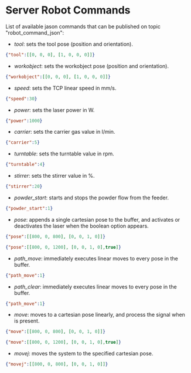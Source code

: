 # Server Robot Commands

List of available jason commands that can be published on topic "robot_command_json":

- *tool*: sets the tool pose (position and orientation).

```json
{"tool":[[0, 0, 0], [1, 0, 0, 0]]}
```

- *workobject*: sets the workobject pose (position and orientation).

```json
{"workobject":[[0, 0, 0], [1, 0, 0, 0]]}
```

- *speed*: sets the TCP linear speed in mm/s.

```json
{"speed":30}
```

- *power*: sets the laser power in W.

```json
{"power":1000}
```

- *carrier*: sets the carrier gas value in l/min.


```json
{"carrier":5}
```

- *turntable*: sets the turntable value in rpm.


```json
{"turntable":4}
```

- *stirrer*: sets the stirrer value in %.

```json
{"stirrer":20}
```

- *powder_start*: starts and stops the powder flow from the feeder.

```json
{"powder_start":1}
```

- *pose*: appends a single cartesian pose to the buffer, and activates or
deactivates the laser when the boolean option appears.

```json
{"pose":[[800, 0, 800], [0, 0, 1, 0]]}
```

```json
{"pose":[[800, 0, 1200], [0, 0, 1, 0],true]}
```

- *path_move*: immediately executes linear moves to every pose in the buffer.

```json
{"path_move":1}
```

- *path_clear*: immediately executes linear moves to every pose in the buffer.

```json
{"path_move":1}
```

- *move*: moves to a cartesian pose linearly, and process the signal when is present.

```json
{"move":[[800, 0, 800], [0, 0, 1, 0]]}
```

```json
{"move":[[800, 0, 1200], [0, 0, 1, 0],true]}
```

- *movej*: moves the system to the specified cartesian pose.

```json
{"movej":[[800, 0, 800], [0, 0, 1, 0]]}
```
